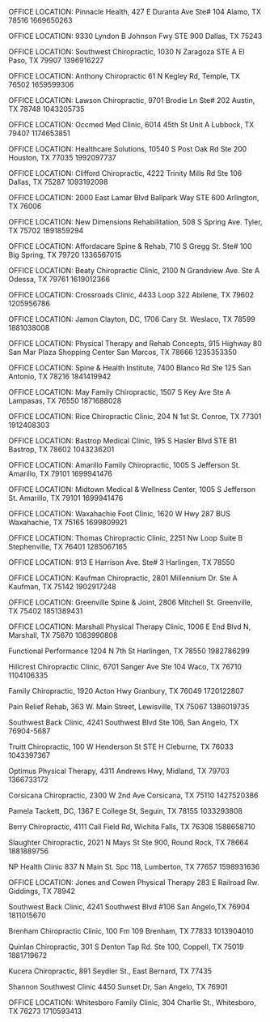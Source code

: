 OFFICE LOCATION: 		Pinnacle Health, 427 E Duranta Ave Ste# 104
Alamo, TX 78516
1669650263

OFFICE LOCATION:        9330 Lyndon B Johnson Fwy STE 900 Dallas, TX 75243
<!-- OFFICE LOCATION: 		Jamon Clayton, DC, 2922 Oak Lawn Ave, Dallas, TX 75219 -->

OFFICE LOCATION: 		Southwest Chiropractic, 1030 N Zaragoza STE A El Paso, TX 79907
1396916227

OFFICE LOCATION: 		Anthony Chiropractic 61 N Kegley Rd, Temple, TX 76502
1659599306

OFFICE LOCATION: 		Lawson Chiropractic, 9701 Brodie Ln Ste# 202
Austin, TX 78748
1043205735

OFFICE LOCATION: 		Occmed Med Clinic, 6014 45th St Unit A
Lubbock, TX 79407
1174653851

OFFICE LOCATION: 		Healthcare Solutions, 10540 S Post Oak Rd Ste 200
Houston, TX 77035
1992097737

OFFICE LOCATION: 		Clifford Chiropractic, 4222 Trinity Mills Rd Ste 106
Dallas, TX 75287
1093192098

OFFICE LOCATION: 		2000 East Lamar Blvd Ballpark Way STE 600 Arlington, TX 76006

OFFICE LOCATION: 		New Dimensions Rehabilitation, 508 S Spring Ave.
Tyler, TX 75702
1891859294

OFFICE LOCATION: 		Affordacare Spine & Rehab, 710 S Gregg St. Ste# 100
Big Spring, TX 79720
1336567015

OFFICE LOCATION: 		Beaty Chiropractic Clinic, 2100 N Grandview Ave. Ste A
Odessa, TX 79761
1619012366

OFFICE LOCATION: 		Crossroads Clinic, 4433 Loop 322 Abilene, TX 79602
1205956786

OFFICE LOCATION: 		Jamon Clayton, DC, 1706 Cary St. Weslaco, TX 78599
1881038008

OFFICE LOCATION: 		Physical Therapy and Rehab Concepts, 915 Highway 80 San Mar Plaza Shopping Center San Marcos, TX 78666
1235353350

OFFICE LOCATION: 		Spine & Health Institute, 7400 Blanco Rd Ste 125 San Antonio, TX 78216
1841419942

OFFICE LOCATION: 		May Family Chiropractic, 1507 S Key Ave Ste A Lampasas, TX 76550
1871688028

OFFICE LOCATION: 		Rice Chiropractic Clinic, 204 N 1st St. Conroe, TX 77301
1912408303

OFFICE LOCATION: 		Bastrop Medical Clinic, 195 S Hasler Blvd STE B1 Bastrop, TX 78602
1043236201

OFFICE LOCATION:        Amarillo Family Chiropractic, 1005 S Jefferson St. Amarillo, TX 79101
1699941476

OFFICE LOCATION:        Midtown Medical & Wellness Center, 1005 S Jefferson St. Amarillo, TX 79101
1699941476

OFFICE LOCATION:        Waxahachie Foot Clinic, 1620 W Hwy 287 BUS Waxahachie, TX 75165
1699809921

OFFICE LOCATION:        Thomas Chiropractic Clinic, 2251 Nw Loop Suite B Stephenville, TX 76401
1285067165

OFFICE LOCATION: 		913 E Harrison Ave. Ste# 3 Harlingen, TX 78550

OFFICE LOCATION:        Kaufman Chiropractic, 2801 Millennium Dr. Ste A Kaufman, TX 75142
1902917248

OFFICE LOCATION:        Greenville Spine & Joint, 2806 Mitchell St. Greenville, TX 75402
1851389431

<!-- OFFICE LOCATION: 		Marshall Physical Therapy Clinic, 908 Bomar St Marshall, TX 75670 -->

<!-- OFFICE LOCATION: 		Marshall Physical Therapy Clinic, 805 Lindsey St Marshall, TX 75670 -->
OFFICE LOCATION: 		Marshall Physical Therapy Clinic, 1006 E End Blvd N, Marshall, TX 75670
1083990808

Functional Performance 1204 N 7th St Harlingen, TX 78550
1982786299

Hillcrest Chiropractic Clinic, 6701 Sanger Ave Ste 104 Waco, TX 76710
1104106335


Family Chiropractic, 1920 Acton Hwy Granbury, TX 76049
1720122807

Pain Relief Rehab, 363 W. Main Street, Lewisville, TX 75067
1386019735

Southwest Back Clinic, 4241 Southwest
Blvd Ste 106, San Angelo, TX 76904-5687

Truitt Chiropractic, 100 W Henderson St STE H Cleburne, TX 76033
1043397367

Optimus Physical Therapy, 4311 Andrews Hwy, Midland, TX 79703
1366733172

Corsicana Chiropractic, 2300 W 2nd Ave Corsicana, TX 75110
1427520386

Pamela Tackett, DC, 1367 E College St, Seguin, TX 78155
1033293808

Berry Chiropractic, 4111 Call Field Rd, Wichita Falls, TX 76308
1588658710

Slaughter Chiropractic, 2021 N Mays St Ste 900, Round Rock, TX 78664
1881889756

NP Health Clinic 837 N Main St. Spc 118, Lumberton, TX 77657
1598931636

OFFICE LOCATION: 		Jones and Cowen Physical Therapy 283 E Railroad Rw. Giddings, TX 78942

Southwest Back Clinic, 4241 Southwest Blvd #106 San Angelo,TX 76904
1811015670

Brenham Chiropractic Clinic, 100 Fm 109 Brenham, TX 77833
1013904010

Quinlan Chiropractic, 301 S Denton Tap Rd. Ste 100, Coppell, TX 75019
1881719672

Kucera Chiropractic, 891 Seydler St., East Bernard, TX 77435

Shannon Southwest Clinic 4450 Sunset Dr, San Angelo, TX 76901

OFFICE LOCATION:        		Whitesboro Family Clinic, 304 Charlie St., Whitesboro, TX 76273
1710593413

